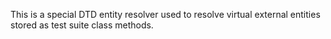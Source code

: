 This is a special DTD entity resolver used to resolve virtual external entities stored as test suite class methods.